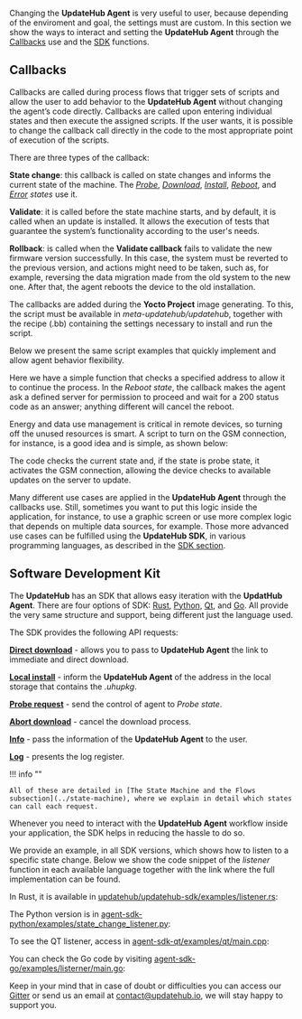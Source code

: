 
Changing the **UpdateHub Agent** is very useful to user, because depending of the enviroment and goal, the settings must are custom. In this section we show the ways to interact and setting the **UpdateHub Agent** through the [Callbacks](#callbacks) use and the [SDK](#software-development-kit) functions.

## Callbacks

Callbacks are called during process flows that trigger sets of scripts and allow the user to add behavior to the **UpdateHub Agent** without changing the agent’s code directly. Callbacks are called upon entering individual states and then execute the assigned scripts. If the user wants, it is possible to change the callback call directly in the code to the most appropriate point of execution of the scripts.

There are three types of the callback:

**State change**: this callback is called on state changes and informs the current state of the machine. The [*Probe*](), [*Download*](), [*Install*](), [*Reboot*](), and [*Error*]() *states* use it.

**Validate**: it is called before the state machine starts, and by default, it is called when an update is installed. It allows the execution of tests that guarantee the system’s functionality according to the user's needs.

**Rollback**: is called when the **Validate callback** fails to validate the new firmware version successfully. In this case, the system must be reverted to the previous version, and actions might need to be taken, such as, for example, reversing the data migration made from the old system to the new one. After that, the agent reboots the device to the old installation.

The callbacks are added during the **Yocto Project** image generating. To this, the script must be available in *meta-updatehub/updatehub*, together with the recipe (.bb) containing the settings necessary to install and run the script.

Below we present the same script examples that quickly implement and allow agent behavior  flexibility.

Here we have a simple function that checks a specified address to allow it to continue the process. In the *Reboot state*, the callback makes the agent ask a defined server for permission to proceed and wait for a 200 status code as an answer; anything different will cancel the reboot.

<script src="https://gist.github.com/Domarys/f3e59d06fc4a3aa82c71555080a083fa.js"></script>

Energy and data use management is critical in remote devices, so turning off the unused resources is smart. A script to turn on the GSM connection, for instance, is a good idea and is simple, as shown below:

<script src="https://gist.github.com/Domarys/4626c2ade9bc2c4167a7bd31119a04f0.js"></script>

The code checks the current state and, if the state is probe state, it activates the GSM connection, allowing the device checks to available updates on the server to update.

Many different use cases are applied in the **UpdateHub Agent** through the callbacks use. Still, sometimes you want to put this logic inside the application, for instance, to use a graphic screen or use more complex logic that depends on multiple data sources, for example. Those more advanced use cases can be fulfilled using the **UpdateHub SDK**, in various programming languages, as described in the [SDK section]().

## Software Development Kit

The **UpdateHub** has an SDK that allows easy iteration with the **UpdatHub Agent**. There are four options of SDK: [Rust](https://github.com/UpdateHub/updatehub/tree/master/updatehub-sdk), [Python](https://github.com/UpdateHub/agent-sdk-python), [Qt](https://github.com/UpdateHub/agent-sdk-qt), and [Go](https://github.com/UpdateHub/agent-sdk-go). All provide the very same structure and support, being different just the language used.

The SDK provides the following API requests:

[**Direct download**](../state-machine/#direct-download-request) - allows you to pass to **UpdateHub Agent** the link to immediate and direct download.

[**Local install**](../state-machine/#local-install-request) - inform the **UpdateHub Agent** of the address in the local storage that contains the *.uhupkg*.

[**Probe request**](../state-machine/#probe-request) - send the control of agent to *Probe state*.

[**Abort download**](../state-machine/#abort-download-request) - cancel the download process.

[**Info**](../state-machine/#log-request) - pass the information of the **UpdateHub Agent** to the user.

[**Log**](../state-machine/#info-request) - presents the log register.

!!! info ""

	All of these are detailed in [The State Machine and the Flows subsection](../state-machine), where we explain in detail which states can call each request.

Whenever you need to interact with the **UpdateHub Agent** workflow inside your application, the SDK helps in reducing the hassle to do so.

We provide an example, in all SDK versions, which shows how to listen to a specific state change. Below we show the code snippet of the *listener* function in each available language together with the link where the full implementation can be found.

In Rust, it is available in [updatehub/updatehub-sdk/examples/listener.rs](https://github.com/UpdateHub/updatehub/blob/master/updatehub-sdk/examples/listener.rs):

<script src="https://gist.github.com/Domarys/61c4de9f43ee8239004c4a8035aeb722.js"></script>

The Python version is in [agent-sdk-python/examples/state_change_listener.py](https://github.com/UpdateHub/agent-sdk-python/blob/master/examples/state_change_listener.py):

<script src="https://gist.github.com/Domarys/81da6b2c295c86cb11e3b482480dc87a.js"></script>

To see the QT listener, access in [agent-sdk-qt/examples/qt/main.cpp](https://github.com/UpdateHub/agent-sdk-qt/blob/master/examples/qt/main.cpp):

<script src="https://gist.github.com/Domarys/943eba301a5aa8a9e0185ac5dae5abef.js"></script>

You can check the Go code by visiting [agent-sdk-go/examples/listerner/main.go](https://github.com/UpdateHub/agent-sdk-go/blob/v2/examples/listener/main.go):

<script src="https://gist.github.com/Domarys/1ef1d9ff75e4e6887a3d66f381a5a935.js"></script>

Keep in your mind that in case of doubt or difficulties you can access our [Gitter](https://gitter.im/UpdateHub/community?source=orgpage) or send us an email at contact@updatehub.io, we will stay happy to support you.
